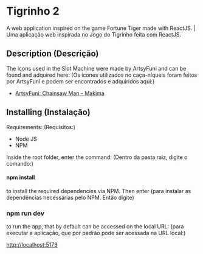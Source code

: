 # Tigrinho 2
A web application inspired on the game Fortune Tiger made with ReactJS. | Uma aplicação web inspirada no Jogo do Tigrinho feita com ReactJS.

## Description (Descrição)

The icons used in the Slot Machine were made by ArtsyFuni and can be found and adquired here:
(Os ícones utilizados no caça-níqueis foram feitos por ArtsyFuni e podem ser encontrados e adquiridos aqui:)
- [ArtsyFuni: Chainsaw Man - Makima](https://www.etsy.com/pt/listing/1487104692/csm-makima-gif-kawaii-fofo-anime-emotes)

## Installing (Instalação)

Requirements:
(Requisitos:)

- Node JS
- NPM

Inside the root folder, enter the command:
(Dentro da pasta raiz, digite o comando:)

#### npm install

to install the required dependencies via NPM. Then enter
(para instalar as dependências necessárias pelo NPM. Então digite)

### npm run dev

to run the app, that by default can be accessed on the local URL:
(para executar a aplicação, que por padrão pode ser acessada na URL local:)

[http://localhost:5173](http://localhost:5173)
